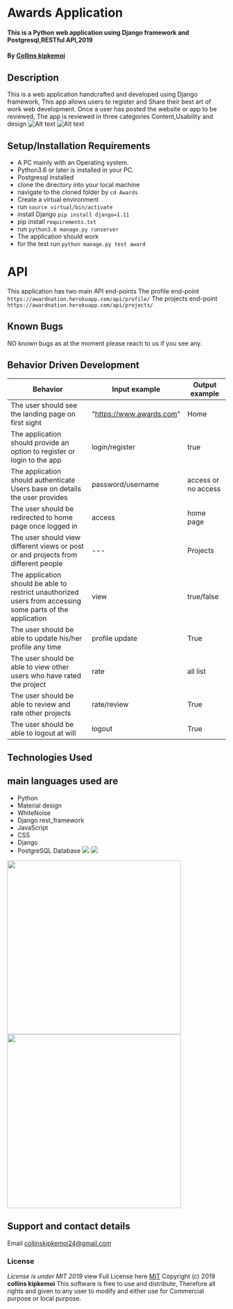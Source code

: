# Awards Application
#### This is a Python web application using Django  framework and Postgresql,RESTful API,2019
#### By **[Collins kipkemoi](https://github.com/kipkemoimayor)**
## Description
This is a web application handcrafted and developed using Django framework, This app allows users to register and Share their best art of work web development. Once a user has posted the website or app to be reviewed, The app is reviewed in three categories Content,Usability and design
![Alt text](award/static/img/1.png)
![Alt text](award/static/img/2.png?)

## Setup/Installation Requirements
* A PC mainly with an Operating system.
* Python3.6 or later is installed in your PC.
* Postgresql installed
* clone the directory into your local machine
* navigate to the cloned folder by `cd Awards`
* Create a virtual environment
* run `source virtual/bin/activate`
* install Django `pip install django=1.11`
* pip install `requirements.txt`
* run `python3.6 manage.py runserver `
* The application should work
* for the test run `python manage.py test award`
# API
This application has two main API end-points
The profile end-point `https://awardnation.herokuapp.com/api/profile/`
The projects end-point `https://awardnation.herokuapp.com/api/projects/`
## Known Bugs
NO known bugs as at the moment please reach to us if you see any.
## Behavior Driven Development

| __Behavior__  | __Input example__ | __Output example__ |
| ------------- | ----------------- | ------------------ |
| The user should see the landing page on first sight | "https://www.awards.com"   | Home  |
| The application should provide an option to register or login to the app | login/register | true  |
| The application should authenticate Users base on details the user provides   | password/username |  access or no access |
| The user should be redirected to home page once logged in | access | home page |
| The user should view different views or post or and projects from different people | --- | Projects |
| The application should be able to restrict unauthorized users from accessing some parts of the application | view | true/false |
| The user should be able to update his/her profile any time | profile update | True |
| The user should be able to view other users who have rated the project | rate | all list |
| The user should be able to review and rate other projects  | rate/review | True |
| The user should be able to logout at will | logout | True |

## Technologies Used
## main languages used are
* Python
* Material design
* WhiteNoise
* Django rest_framework
* JavaScript
* CSS
* Django
* PostgreSQL Database
![](award/static/img/5.png)
![](award/static/img/4.png)
<img src="award/static/img/6.png" width="400" height="400">
<img src="award/static/img/3.png" width="400" height="400">

## Support and contact details
Email collinskipkemoi24@gmail.com
### License
*License is under MIT 2019*
view Full License here [MIT](LICENSE)
Copyright (c) 2019 **collins kipkemoi**
This software is free to use and distribute, Therefore all rights and given to any user to modify and either use for Commercial purpose or local purpose.
